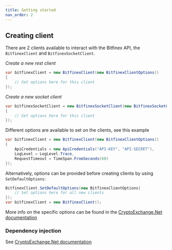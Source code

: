 ```yaml
---
title: Getting started
nav_order: 2
---
```


## Creating client
There are 2 clients available to interact with the Bitfinex API, the `BitfinexClient` and `BitfinexSocketClient`.

*Create a new rest client*
```csharp
var bitfinexClient = new BitfinexClient(new BitfinexClientOptions()
{
	// Set options here for this client
});
```

*Create a new socket client*
```csharp
var bitfinexSocketClient = new BitfinexSocketClient(new BitfinexSocketClientOptions()
{
	// Set options here for this client
});
```

Different options are available to set on the clients, see this example
```csharp
var bitfinexClient = new BitfinexClient(new BitfinexClientOptions()
{
	ApiCredentials = new ApiCredentials("API-KEY", "API-SECRET"),
	LogLevel = LogLevel.Trace,
	RequestTimeout = TimeSpan.FromSeconds(60)
});
```
Alternatively, options can be provided before creating clients by using `SetDefaultOptions`:
```csharp
BitfinexClient.SetDefaultOptions(new BitfinexClientOptions{
	// Set options here for all new clients
});
var bitfinexClient = new BitfinexClient();
```
More info on the specific options can be found in the [CryptoExchange.Net documentation](https://jkorf.github.io/CryptoExchange.Net/Options.html)

### Dependency injection
See [CryptoExchange.Net documentation](https://jkorf.github.io/CryptoExchange.Net/Clients.html#dependency-injection)